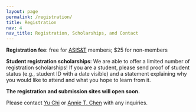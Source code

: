 ```yaml
---
layout: page
permalink: /registration/
title: Registration
nav: 4
nav_title: Registration, Scholarships, and Contact
---
```


**Registration fee**: free for [ASIS&T](https://www.asist.org/) members; $25 for non-members

**Student registration scholarships**: We are able to offer a limited number of registration scholarships! If you are a student, please send proof of student status (e.g., student ID with a date visible) and a statement explaining why you would like to attend and what you hope to learn from it.

**The registration and submission sites will open soon.**

Please contact [Yu Chi](mailto:yu.chi@sjsu.edu) or [Annie T. Chen](mailto:chen@uw.edu) with any inquiries.